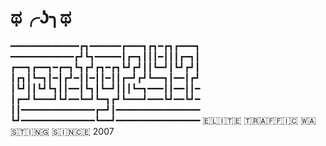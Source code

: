 #  ಥ╭ʖ╮ಥ 
━━━━━━━━━━━━━┏┓━━━━━━┏━━━┓┏┓━┏┓┏━━━┓
━━━━━━━━━━━━┏┛┗┓━━━━━┃┏━┓┃┃┃━┃┃┃┏━┓┃
┏━━┓┏━━┓━┏━┓┗┓┏┛┏┓━┏┓┗┛┏┛┃┃┗━┛┃┗┛┏┛┃
┃┏┓┃┗━┓┃━┃┏┛━┃┃━┃┃━┃┃┏━┛┏┛┗━━┓┃━━┃┏┛
┃┗┛┃┃┗┛┗┓┃┃━━┃┗┓┃┗━┛┃┃┃┗━┓━━━┃┃━━┃┃━
┃┏━┛┗━━━┛┗┛━━┗━┛┗━┓┏┛┗━━━┛━━━┗┛━━┗┛━
┃┃━━━━━━━━━━━━━━┏━┛┃━━━━━━━━━━━━━━━━
┗┛━━━━━━━━━━━━━━┗━━┛━━━━━━━━━━━━━━━━
🇪🇱🇮🇹🇪 🇹🇷🇦🇫🇫🇮🇨 🇼🇦🇸🇹🇮🇳🇬 🇸🇮🇳🇨🇪 2007

